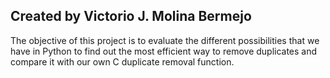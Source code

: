 Created by Victorio J. Molina Bermejo
-------------------------------------

The objective of this project is to evaluate the different possibilities 
that we have in Python to find out the most efficient way to remove duplicates 
and compare it with our own C duplicate removal function.

